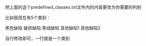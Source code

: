 把上面的这个predefined_classes.txt文件内的内容更改为你需要的列别



比如我现在有5个类别：

黑色缺陷
破损缺陷
黑线缺陷
其他缺陷1
其他缺陷2



自行修改即可，一行就是一个类别

